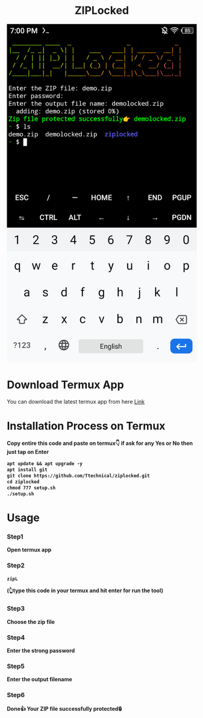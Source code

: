 <h1 align="center">ZIPLocked<br>
</h1>
<img src="ZIPLocked.png" alt="ZIPLocked" class="center">

#
#
# Download Termux App 
You can download the latest termux app from here <a href="https://f-droid.org/en/packages/com.termux/">Link</a>

# Installation Process on Termux
<b>Copy entire this code and paste on termux👇 if ask for any Yes or No then just tap on Enter<b>
```shell
apt update && apt upgrade -y
apt install git
git clone https://github.com/Ttechnical/ziplocked.git
cd ziplocked
chmod 777 setup.sh
./setup.sh
```
# Usage
### Step1
Open termux app
### Step2
```bash
zipL
```
(👆type this code in your termux and hit enter for run the tool)

### Step3
Choose the zip file<br>
### Step4
Enter the strong password<br>
### Step5
Enter the output filename<br>
### Step6
Done👍 Your ZIP file successfully protected🔒
